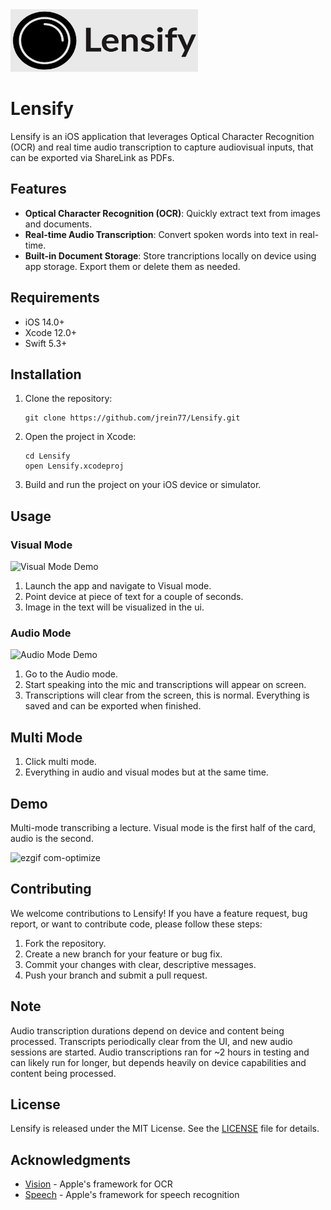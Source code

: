 <img src="./AppStoreLogo.png" alt="Lensify App Logo" width="300" height="100">

# Lensify
Lensify is an iOS application that leverages Optical Character Recognition (OCR) and real time audio transcription to capture audiovisual inputs, that can be exported via ShareLink as PDFs. 


## Features

- **Optical Character Recognition (OCR)**: Quickly extract text from images and documents.
- **Real-time Audio Transcription**: Convert spoken words into text in real-time.
- **Built-in Document Storage**: Store trancriptions locally on device using app storage. Export them or delete them as needed. 

## Requirements

- iOS 14.0+
- Xcode 12.0+
- Swift 5.3+

## Installation

1. Clone the repository:
   ```
   git clone https://github.com/jrein77/Lensify.git
   ```
2. Open the project in Xcode:
   ```
   cd Lensify
   open Lensify.xcodeproj
   ```
3. Build and run the project on your iOS device or simulator.

## Usage

### Visual Mode

![Visual Mode Demo](assets/visual_mode.gif)

1. Launch the app and navigate to Visual mode.
2. Point device at piece of text for a couple of seconds. 
3. Image in the text will be visualized in the ui. 

### Audio Mode

![Audio Mode Demo](assets/audio_mode.gif)

1. Go to the Audio mode.
2. Start speaking into the mic and transcriptions will appear on screen.
3. Transcriptions will clear from the screen, this is normal. Everything is saved and can be exported when finished.

## Multi Mode

1. Click multi mode. 
2. Everything in audio and visual modes but at the same time.

## Demo
Multi-mode transcribing a lecture. Visual mode is the first half of the card, audio is the second. 

![ezgif com-optimize](https://github.com/user-attachments/assets/7dc0b9cd-0b38-4aca-98be-d9484b854151)


## Contributing

We welcome contributions to Lensify! If you have a feature request, bug report, or want to contribute code, please follow these steps:

1. Fork the repository.
2. Create a new branch for your feature or bug fix.
3. Commit your changes with clear, descriptive messages.
4. Push your branch and submit a pull request.

## Note

Audio transcription durations depend on device and content being processed. Transcripts periodically clear from the UI, and new audio sessions are started. Audio transcriptions ran for ~2 hours in testing and can likely run for longer, but depends heavily on device capabilities and content being processed. 

## License

Lensify is released under the MIT License. See the [LICENSE](LICENSE) file for details.

## Acknowledgments

- [Vision](https://developer.apple.com/documentation/vision) - Apple's framework for OCR
- [Speech](https://developer.apple.com/documentation/speech) - Apple's framework for speech recognition
